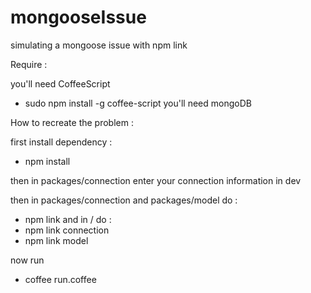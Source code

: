 mongooseIssue
=============

simulating a mongoose issue with npm link 

Require : 

you'll need CoffeeScript 
  * sudo npm install -g coffee-script
you'll need mongoDB

How to recreate the problem :

first install dependency : 
  * npm install 
  
then in packages/connection enter your connection information in dev

then in packages/connection and packages/model do :
  * npm link 
and in / do : 
  * npm link connection 
  * npm link model 
  

now run 
  * coffee run.coffee


